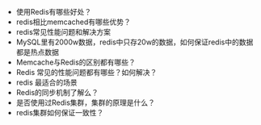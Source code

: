 - 使用Redis有哪些好处？
- redis相比memcached有哪些优势？
- redis常见性能问题和解决方案
- MySQL里有2000w数据，redis中只存20w的数据，如何保证redis中的数据都是热点数据
- Memcache与Redis的区别都有哪些？
- Redis 常见的性能问题都有哪些？如何解决？
- redis 最适合的场景
- Redis的同步机制了解么？
- 是否使用过Redis集群，集群的原理是什么？
- redis集群如何保证一致性？
